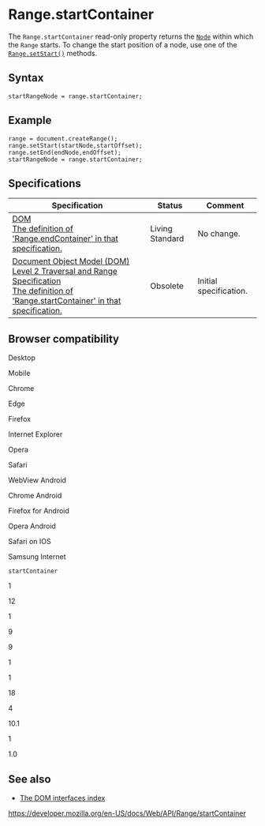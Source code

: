 # Range.startContainer

The `Range.startContainer` read-only property returns the [`Node`](../node) within which the `Range` starts. To change the start position of a node, use one of the [`Range.setStart()`](setstart) methods.

## Syntax

    startRangeNode = range.startContainer;

## Example

    range = document.createRange();
    range.setStart(startNode,startOffset);
    range.setEnd(endNode,endOffset);
    startRangeNode = range.startContainer;

## Specifications

<table><thead><tr class="header"><th>Specification</th><th>Status</th><th>Comment</th></tr></thead><tbody><tr class="odd"><td><a href="https://dom.spec.whatwg.org/#dom-range-startcontainer">DOM<br />
<span class="small">The definition of 'Range.endContainer' in that specification.</span></a></td><td><span class="spec-living">Living Standard</span></td><td>No change.</td></tr><tr class="even"><td><a href="https://www.w3.org/TR/DOM-Level-2-Traversal-Range/ranges.html#Level-2-Range-attr-startParent">Document Object Model (DOM) Level 2 Traversal and Range Specification<br />
<span class="small">The definition of 'Range.startContainer' in that specification.</span></a></td><td><span class="spec-obsolete">Obsolete</span></td><td>Initial specification.</td></tr></tbody></table>

## Browser compatibility

Desktop

Mobile

Chrome

Edge

Firefox

Internet Explorer

Opera

Safari

WebView Android

Chrome Android

Firefox for Android

Opera Android

Safari on IOS

Samsung Internet

`startContainer`

1

12

1

9

9

1

1

18

4

10.1

1

1.0

## See also

- [The DOM interfaces index](../document_object_model)

<a href="https://developer.mozilla.org/en-US/docs/Web/API/Range/startContainer" class="_attribution-link">https://developer.mozilla.org/en-US/docs/Web/API/Range/startContainer</a>
